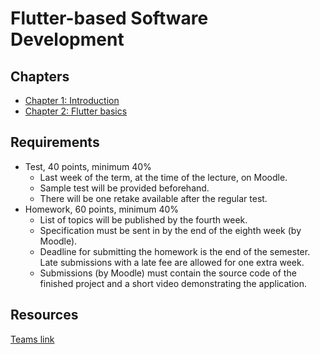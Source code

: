 
# Flutter-based Software Development

## Chapters
- [Chapter 1: Introduction](./material/01.md)
- [Chapter 2: Flutter basics](./material/02.md)
## Requirements

 - Test, 40 points, minimum 40%
    - Last week of the term, at the time of the lecture, on Moodle.
    - Sample test will be provided beforehand.
    - There will be one retake available after the regular test.
  - Homework, 60 points, minimum 40%
     - List of topics will be published by the fourth week.
     - Specification must be sent in by the end of the eighth week (by Moodle).
     - Deadline for submitting the homework is the end of the semester. Late submissions with a late fee are allowed for one extra week.
     - Submissions (by Moodle) must contain the source code of the finished project and a short video demonstrating the application.

## Resources
[Teams link](https://teams.microsoft.com/l/team/19%3a7d35dc7404c84ca1a1e022b39feac8ac%40thread.tacv2/conversations?groupId=102fff3a-4812-4499-92cb-dc5c3b847c1f&tenantId=6a3548ab-7570-4271-91a8-58da00697029)

